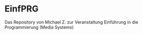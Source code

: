 # EinfPRG
Das Repository von Michael Z. zur Veranstaltung Einführung in die Programmierung (Media Systems)
